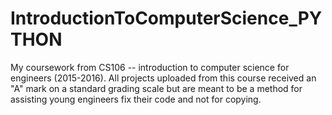 # IntroductionToComputerScience_PYTHON
My coursework from CS106 -- introduction to computer science for engineers (2015-2016). All projects uploaded from this course received an "A" mark on a standard grading scale but are meant to be a method for assisting young engineers fix their code and not for copying.  

